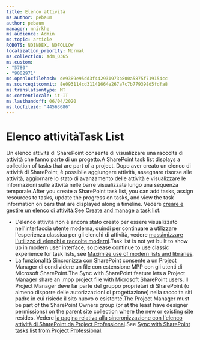 ```yaml
---
title: Elenco attività
ms.author: pebaum
author: pebaum
manager: mnirkhe
ms.audience: Admin
ms.topic: article
ROBOTS: NOINDEX, NOFOLLOW
localization_priority: Normal
ms.collection: Adm_O365
ms.custom:
- "5780"
- "9002971"
ms.openlocfilehash: de9389e95dd3f442931973b800a5875f719154cc
ms.sourcegitcommit: 8e093114cd31141664e267a7c7b779398d5fdfa8
ms.translationtype: MT
ms.contentlocale: it-IT
ms.lasthandoff: 06/04/2020
ms.locfileid: "44563686"
---
```

# <a name="task-list"></a><span data-ttu-id="0acad-102">Elenco attività</span><span class="sxs-lookup"><span data-stu-id="0acad-102">Task List</span></span>

<span data-ttu-id="0acad-103">Un elenco attività di SharePoint consente di visualizzare una raccolta di attività che fanno parte di un progetto.</span><span class="sxs-lookup"><span data-stu-id="0acad-103">A SharePoint task list displays a collection of tasks that are part of a project.</span></span> <span data-ttu-id="0acad-104">Dopo aver creato un elenco di attività di SharePoint, è possibile aggiungere attività, assegnare risorse alle attività, aggiornare lo stato di avanzamento delle attività e visualizzare le informazioni sulle attività nelle barre visualizzate lungo una sequenza temporale.</span><span class="sxs-lookup"><span data-stu-id="0acad-104">After you create a SharePoint task list, you can add tasks, assign resources to tasks, update the progress on tasks, and view the task information on bars that are displayed along a timeline.</span></span> <span data-ttu-id="0acad-105">Vedere [creare e gestire un elenco di attività](https://support.microsoft.com/office/466ad207-46fd-4c77-9af1-41bc23cec21a).</span><span class="sxs-lookup"><span data-stu-id="0acad-105">See [Create and manage a task list](https://support.microsoft.com/office/466ad207-46fd-4c77-9af1-41bc23cec21a).</span></span>  

-   <span data-ttu-id="0acad-106">L'elenco attività non è ancora stato creato per essere visualizzato nell'interfaccia utente moderna, quindi per continuare a utilizzare l'esperienza classica per gli elenchi di attività, vedere [massimizzare l'utilizzo di elenchi e raccolte moderni](https://docs.microsoft.com/sharepoint/dev/transform/modernize-userinterface-lists-and-libraries).</span><span class="sxs-lookup"><span data-stu-id="0acad-106">Task list is not yet built to show up in modern user interface, so please continue to use classic experience for task lists, see [Maximize use of modern lists and libraries](https://docs.microsoft.com/sharepoint/dev/transform/modernize-userinterface-lists-and-libraries).</span></span>
-   <span data-ttu-id="0acad-107">La funzionalità Sincronizza con SharePoint consente a un Project Manager di condividere un file con estensione MPP con gli utenti di Microsoft SharePoint.</span><span class="sxs-lookup"><span data-stu-id="0acad-107">The Sync with SharePoint feature lets a Project Manager share an .mpp project file with Microsoft SharePoint users.</span></span> <span data-ttu-id="0acad-108">Il Project Manager deve far parte del gruppo proprietari di SharePoint (o almeno disporre delle autorizzazioni di progettazione) nella raccolta siti padre in cui risiede il sito nuovo o esistente.</span><span class="sxs-lookup"><span data-stu-id="0acad-108">The Project Manager must be part of the SharePoint Owners group (or at the least have designer permissions) on the parent site collection where the new or existing site resides.</span></span> <span data-ttu-id="0acad-109">Vedere [la pagina relativa alla sincronizzazione con l'elenco attività di SharePoint da Project Professional](https://docs.microsoft.com/office/troubleshoot/project/sync-with-tasks-from-project).</span><span class="sxs-lookup"><span data-stu-id="0acad-109">See [Sync with SharePoint tasks list from Project Professional](https://docs.microsoft.com/office/troubleshoot/project/sync-with-tasks-from-project).</span></span>